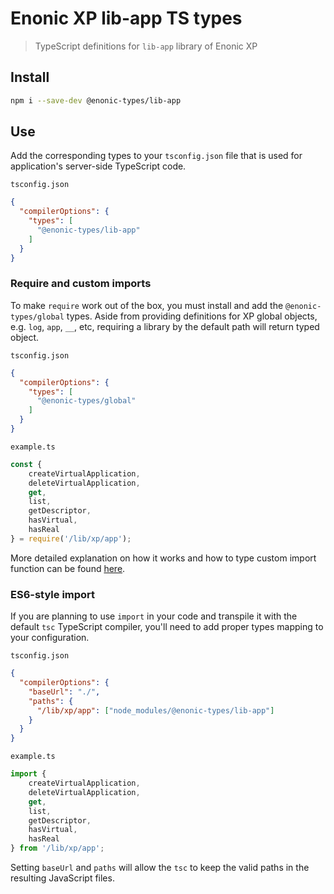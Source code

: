 # Enonic XP lib-app TS types

> TypeScript definitions for `lib-app` library of Enonic XP

## Install

```bash
npm i --save-dev @enonic-types/lib-app
```

## Use

Add the corresponding types to your `tsconfig.json` file that is used for application's server-side TypeScript code.

`tsconfig.json`

```json
{
  "compilerOptions": {
    "types": [
      "@enonic-types/lib-app"
    ]
  }
}
```

### Require and custom imports

To make `require` work out of the box, you must install and add the `@enonic-types/global` types. Aside from providing definitions for XP
global objects, e.g. `log`, `app`, `__`, etc, requiring a library by the default path will return typed object.

`tsconfig.json`

```json
{
  "compilerOptions": {
    "types": [
      "@enonic-types/global"
    ]
  }
}
```

`example.ts`

```ts
const {
    createVirtualApplication,
    deleteVirtualApplication,
    get,
    list,
    getDescriptor,
    hasVirtual,
    hasReal
} = require('/lib/xp/app');
```

More detailed explanation on how it works and how to type custom import function can be
found [here](https://developer.enonic.com/docs/xp/stable/api).

### ES6-style import

If you are planning to use `import` in your code and transpile it with the default `tsc` TypeScript compiler, you'll need to add proper
types mapping to your configuration.

`tsconfig.json`

```json
{
  "compilerOptions": {
    "baseUrl": "./",
    "paths": {
      "/lib/xp/app": ["node_modules/@enonic-types/lib-app"]
    }
  }
}
```

`example.ts`

```ts
import {
    createVirtualApplication,
    deleteVirtualApplication,
    get,
    list,
    getDescriptor,
    hasVirtual,
    hasReal
} from '/lib/xp/app';
```

Setting `baseUrl` and `paths` will allow the `tsc` to keep the valid paths in the resulting JavaScript files.
